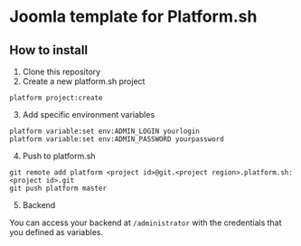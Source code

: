 # Joomla template for Platform.sh

## How to install

1. Clone this repository
2. Create a new platform.sh project

```
platform project:create
```

3. Add specific environment variables

```
platform variable:set env:ADMIN_LOGIN yourlogin
platform variable:set env:ADMIN_PASSWORD yourpassword
```

4. Push to platform.sh

```
git remote add platform <project id>@git.<project region>.platform.sh:<project id>.git
git push platform master
```

5. Backend

You can access your backend at `/administrator` with the credentials that you defined as variables.
